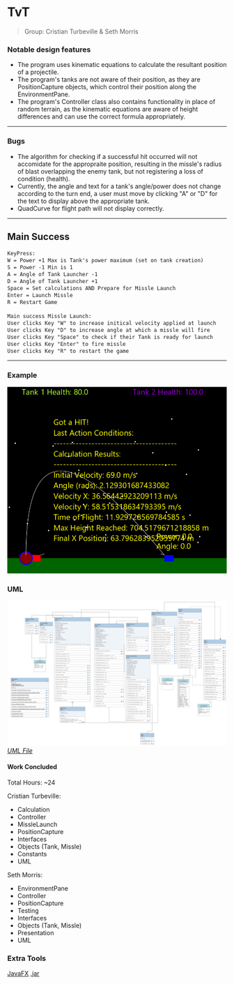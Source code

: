 # TvT
> Group: Cristian Turbeville & Seth Morris

### Notable design features
- The program uses kinematic equations to calculate the resultant position of a projectile. <br />
- The program's tanks are not aware of their position, as they are PositionCapture objects, which control their position along the EnvironmentPane. <br />
- The program's Controller class also contains functionality in place of random terrain, as the kinematic equations are aware of height differences and can use the correct formula appropriately.
---
### Bugs
- The algorithm for checking if a successful hit occurred will not accomidate for the appropraite position, resulting in the missle's radius of blast overlapping the enemy tank, but not registering a loss of condition (health).
- Currently, the angle and text for a tank's angle/power does not change according to the turn end, a user must move by clicking "A" or "D" for the text to display above the appropriate tank.
- QuadCurve for flight path will not display correctly.
---

## Main Success

```
KeyPress:
W = Power +1 Max is Tank's power maximum (set on tank creation)
S = Power -1 Min is 1
A = Angle of Tank Launcher -1
D = Angle of Tank Launcher +1
Space = Set calculations AND Prepare for Missle Launch
Enter = Launch Missle
R = Restart Game

Main success Missle Launch:
User clicks Key "W" to increase initical velocity applied at launch
User clicks Key "D" to increase angle at which a missle will fire
User clicks Key "Space" to check if their Tank is ready for launch
User clicks Key "Enter" to fire missle
User clicks Key "R" to restart the game
```
---

### Example
![Main Success Example](/assets/msc.png)

### UML
![UML Diagram](/assets/umldiag2.png)
_[UML File](/assets/umldiag2.png)_

#### Work Concluded

Total Hours: ~24

Cristian Turbeville:
- Calculation
- Controller
- MissleLaunch
- PositionCapture
- Interfaces
- Objects (Tank, Missle)
- Constants
- UML

Seth Morris: 
- EnvironmentPane
- Controller
- PositionCapture
- Testing
- Interfaces
- Objects (Tank, Missle)
- Presentation
- UML

### Extra Tools

[JavaFX](https://openjfx.io/)
[.jar](https://cs.sfasu.edu/dsingh/)